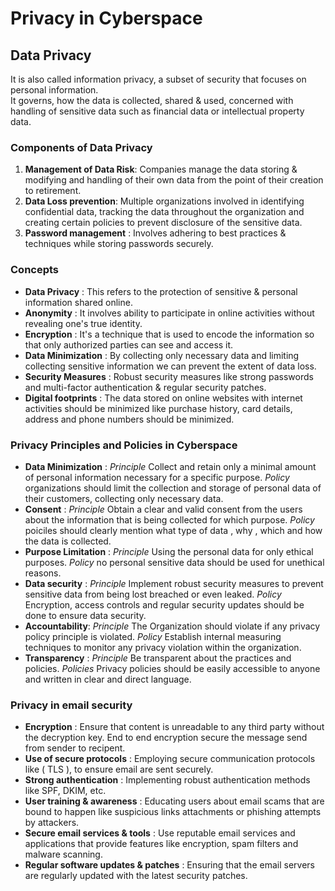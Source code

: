 # Privacy in Cyberspace

## Data Privacy

It is also called information privacy, a subset of security that focuses on personal information.<br>
It governs, how the data is collected, shared & used, concerned with handling of sensitive data such as financial data or intellectual property data.

### Components of Data Privacy

1. **Management of Data Risk**: Companies manage the data storing & modifying and handling of their own data from the point of their creation to retirement.
2. **Data Loss prevention**: Multiple organizations involved in identifying confidential data, tracking the data throughout the organization and creating certain policies to prevent disclosure of the sensitive data.
3. **Password management** : Involves adhering to best practices & techniques while storing passwords securely.

### Concepts

* **Data Privacy** : This refers to the protection of sensitive & personal information shared online.
* **Anonymity** : It involves ability to participate in online activities without revealing one's true identity.
* **Encryption** : It's a technique that is used to encode the information so that only authorized parties can see and access it.
* **Data Minimization** : By collecting only necessary data and limiting collecting sensitive information we can prevent the extent of data loss.
* **Security Measures** : Robust security measures like strong passwords and multi-factor authentication & regular security patches.
* **Digital footprints** : The data stored on online websites with internet activities should be minimized like purchase history, card details, address and phone numbers should be minimized.

### Privacy Principles and Policies in Cyberspace

* **Data Minimization** : _Principle_ Collect and retain only a minimal amount of personal information necessary for a specific purpose. _Policy_ organizations should limit the collection and storage of personal data of their customers, collecting only necessary data.
* **Consent** : _Principle_ Obtain a clear and valid consent from the users about the information that is being collected for which purpose. _Policy_ poiciles should clearly mention what type of data , why , which and how the data is collected.
* **Purpose Limitation** : _Principle_ Using the personal data for only ethical purposes. _Policy_ no personal sensitive data should be used for unethical reasons.
* **Data security** : _Principle_ Implement robust security measures to prevent sensitive data from being lost breached or even leaked. _Policy_ Encryption, access controls and regular security updates should be done to ensure data security.
* **Accountability**: _Principle_ The Organization should violate if any privacy policy principle is violated. _Policy_ Establish internal measuring techniques to monitor any privacy violation within the organization.
* **Transparency** : _Principle_ Be transparent about the practices and policies. _Policies_ Privacy policies should be easily accessible to anyone and written in clear and direct language.

### Privacy in email security

* **Encryption** : Ensure that content is unreadable to any third party without the decryption key. End to end encryption secure the message send from sender to recipent.
* **Use of secure protocols** : Employing secure communication protocols like ( TLS ), to ensure email are sent securely.
* **Strong authentication** : Implementing robust authentication methods like SPF, DKIM, etc.
* **User training & awareness** : Educating users about email scams that are bound to happen like suspicious links attachments or phishing attempts by attackers.
* **Secure email services & tools** : Use reputable email services and applications that provide features like encryption, spam filters and malware scanning.
* **Regular software updates & patches** : Ensuring that the email servers are regularly updated with the latest security patches.
